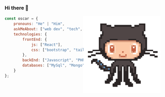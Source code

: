 ### Hi there 👋

<img align='right' src="https://raw.githubusercontent.com/iCharlesZ/FigureBed/master/img/octocat.gif" width="250">

```javascript
const oscar = {
    pronouns: "He" | "Him",
    askMeAbout: ["web dev", "tech", "game"],
    technologies: {
        frontEnd: {
            js: ["React"],
            css: ["bootstrap", "tailwind"]
        },
        backEnd: ["Javascript", "PHP", "C", "C#", "Golang"],
        databases: ["MySql", "Mongo"],
    }
};
```

<!--
**Kafeiih/kafeiih** is a ✨ _special_ ✨ repository because its `README.md` (this file) appears on your GitHub profile.

Here are some ideas to get you started:

- 🔭 I’m currently working on ...
- 🌱 I’m currently learning ...
- 👯 I’m looking to collaborate on ...
- 🤔 I’m looking for help with ...
- 💬 Ask me about ...
- 📫 How to reach me: ...
- 😄 Pronouns: ...
- ⚡ Fun fact: ...
-->
